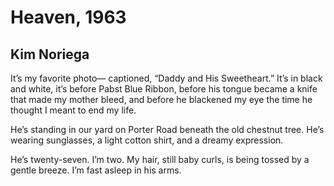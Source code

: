 # Heaven, 1963
## Kim Noriega
It’s my favorite photo—
captioned, “Daddy and His Sweetheart.”
It’s in black and white,
it’s before Pabst Blue Ribbon,
before his tongue became a knife
that made my mother bleed,
and before he blackened my eye
the time he thought I meant to end my life.

He’s standing in our yard on Porter Road
beneath the old chestnut tree.
He’s wearing sunglasses,
a light cotton shirt,
and a dreamy expression.

He’s twenty-seven.
I’m two.
My hair, still baby curls,
is being tossed by a gentle breeze.
I’m fast asleep in his arms.